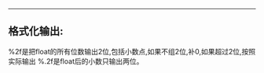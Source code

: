 
---------------------------
格式化输出:
---------------------------
%2f是把float的所有位数输出2位,包括小数点,如果不组2位,补0,如果超过2位,按照实际输出
%.2f是float后的小数只输出两位。
